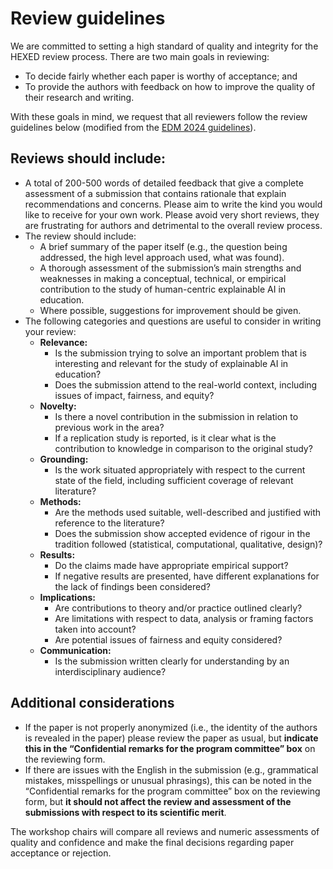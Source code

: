 # Review guidelines

We are committed to setting a high standard of quality and integrity for the HEXED review process. There are two main goals in reviewing:

- To decide fairly whether each paper is worthy of acceptance; and
- To provide the authors with feedback on how to improve the quality of their research and writing.

With these goals in mind, we request that all reviewers follow the review guidelines below (modified from the [EDM 2024 guidelines](https://educationaldatamining.org/edm2024/review-guidelines/)).

## Reviews should include:

- A total of 200-500 words of detailed feedback that give a complete assessment of a submission that contains rationale that explain recommendations and concerns. Please aim to write the kind you would like to receive for your own work. Please avoid very short reviews, they are frustrating for authors and detrimental to the overall review process.
- The review should include:
    - A brief summary of the paper itself (e.g., the question being addressed, the high level approach used, what was found).
    - A thorough assessment of the submission’s main strengths and weaknesses in making a conceptual, technical, or empirical contribution to the study of human-centric explainable AI in education.
    - Where possible, suggestions for improvement should be given.
- The following categories and questions are useful to consider in writing your review:
    - **Relevance:**
        - Is the submission trying to solve an important problem that is interesting and relevant for the study of explainable AI in education?
        - Does the submission attend to the real-world context, including issues of impact, fairness, and equity?
    - **Novelty:**
        - Is there a novel contribution in the submission in relation to previous work in the area?
        - If a replication study is reported, is it clear what is the contribution to knowledge in comparison to the original study?
    - **Grounding:**
        - Is the work situated appropriately with respect to the current state of the field, including sufficient coverage of relevant literature?
    - **Methods:**
        - Are the methods used suitable, well-described and justified with reference to the literature?
        - Does the submission show accepted evidence of rigour in the tradition followed (statistical, computational, qualitative, design)?
    - **Results:**
        - Do the claims made have appropriate empirical support?
        - If negative results are presented, have different explanations for the lack of findings been considered?
    - **Implications:**
        - Are contributions to theory and/or practice outlined clearly?
        - Are limitations with respect to data, analysis or framing factors taken into account?
        - Are potential issues of fairness and equity considered?
    - **Communication:**
        - Is the submission written clearly for understanding by an interdisciplinary audience?


## Additional considerations

- If the paper is not properly anonymized (i.e., the identity of the authors is revealed in the paper) please review the paper as usual, but **indicate this in the “Confidential remarks for the program committee” box** on the reviewing form.
- If there are issues with the English in the submission (e.g., grammatical mistakes, misspellings or unusual phrasings), this can be noted in the “Confidential remarks for the program committee” box on the reviewing form, but **it should not affect the review and assessment of the submissions with respect to its scientific merit**.

The workshop chairs will compare all reviews and numeric assessments of quality and confidence and make the final decisions regarding paper acceptance or rejection.
